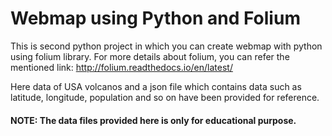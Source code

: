 # Webmap using Python and Folium
This is second python project in which you can create webmap with python using folium library.
For more details about folium, you can refer the mentioned link:
http://folium.readthedocs.io/en/latest/

Here data of USA volcanos and a json file which contains data such as latitude, longitude, population and so on have been provided for reference.

#### NOTE: The data files provided here is only for educational purpose.
